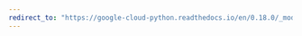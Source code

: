 ```yaml
---
redirect_to: "https://google-cloud-python.readthedocs.io/en/0.18.0/_modules/gcloud/bigtable/row_filters.html"
---
```

